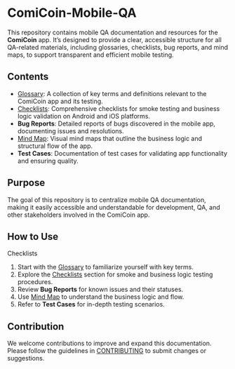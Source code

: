 # ComiCoin-Mobile-QA

This repository contains mobile QA documentation and resources for the **ComiCoin** app. It’s designed to provide a clear, accessible structure for all QA-related materials, including glossaries, checklists, bug reports, and mind maps, to support transparent and efficient mobile testing.

## Contents

- [Glossary](Glossary/Glossary_ComiCoin.md): A collection of key terms and definitions relevant to the ComiCoin app and its testing.
- [Checklists](Checklists): Comprehensive checklists for smoke testing and business logic validation on Android and iOS platforms.
- **Bug Reports**: Detailed reports of bugs discovered in the mobile app, documenting issues and resolutions.
- [Mind Map](MindMaps/Mind_Map_ComiCoin_Mobile.pdf): Visual mind maps that outline the business logic and structural flow of the app.
- **Test Cases**: Documentation of test cases for validating app functionality and ensuring quality.

## Purpose

The goal of this repository is to centralize mobile QA documentation, making it easily accessible and understandable for development, QA, and other stakeholders involved in the ComiCoin app.

## How to Use
Checklists
1. Start with the [Glossary](Glossary/Glossary_ComiCoin.md) to familiarize yourself with key terms.
2. Explore the [Checklists](Checklists) section for smoke and business logic testing procedures.
3. Review **Bug Reports** for known issues and their statuses.
4. Use [Mind Map](MindMaps/Mind_Map_ComiCoin_Mobile.pdf) to understand the business logic and flow.
5. Refer to **Test Cases** for in-depth testing scenarios.

## Contribution

We welcome contributions to improve and expand this documentation. Please follow the guidelines in [CONTRIBUTING](CONTRIBUTING.md) to submit changes or suggestions.

